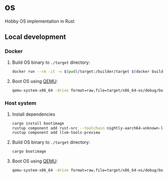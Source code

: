 # os

Hobby OS implementation in Rust

## Local development

### Docker

1. Build OS binary to `./target` directory:

    ```bash
    docker run --rm -it -v $(pwd)/target:/builder/target $(docker build -q .)
    ```

1. Boot OS using [QEMU](https://www.qemu.org/):

    ```bash
    qemu-system-x86_64 -drive format=raw,file=target/x86_64-os/debug/bootimage-os.bin
    ```

### Host system

1. Install dependencies

    ```bash
    cargo install bootimage
    rustup component add rust-src --toolchain nightly-aarch64-unknown-linux-gnu
    rustup component add llvm-tools-preview
    ```

1. Build OS binary to `./target` directory:

    ```bash
    cargo bootimage
    ```

1. Boot OS using [QEMU](https://www.qemu.org/):

    ```bash
    qemu-system-x86_64 -drive format=raw,file=target/x86_64-os/debug/bootimage-os.bin
    ```
